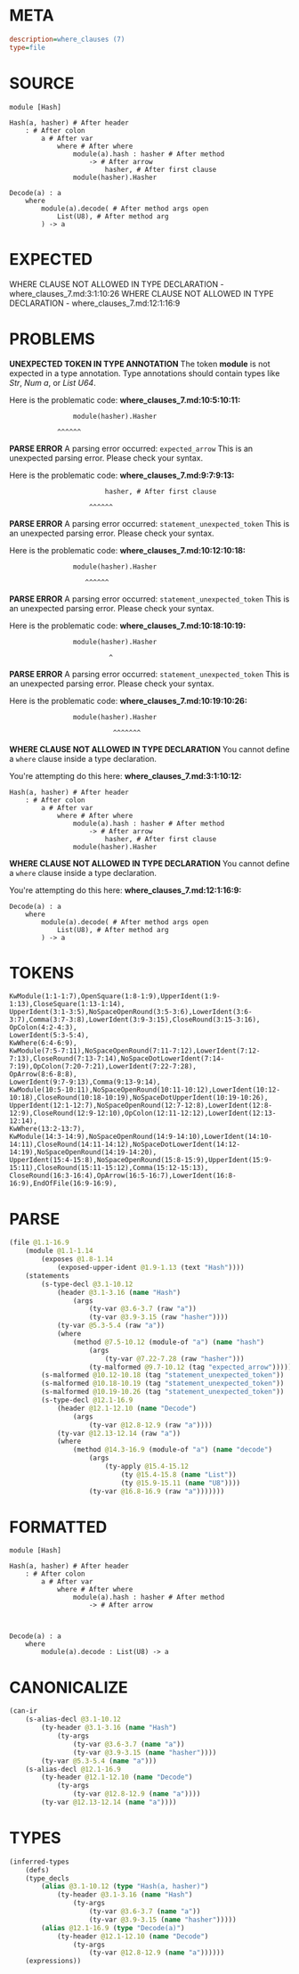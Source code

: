 # META
~~~ini
description=where_clauses (7)
type=file
~~~
# SOURCE
~~~roc
module [Hash]

Hash(a, hasher) # After header
	: # After colon
		a # After var
			where # After where
				module(a).hash : hasher # After method
					-> # After arrow
						hasher, # After first clause
				module(hasher).Hasher

Decode(a) : a
	where
		module(a).decode( # After method args open
			List(U8), # After method arg
		) -> a
~~~
# EXPECTED
WHERE CLAUSE NOT ALLOWED IN TYPE DECLARATION - where_clauses_7.md:3:1:10:26
WHERE CLAUSE NOT ALLOWED IN TYPE DECLARATION - where_clauses_7.md:12:1:16:9
# PROBLEMS
**UNEXPECTED TOKEN IN TYPE ANNOTATION**
The token **module** is not expected in a type annotation.
Type annotations should contain types like _Str_, _Num a_, or _List U64_.

Here is the problematic code:
**where_clauses_7.md:10:5:10:11:**
```roc
				module(hasher).Hasher
```
				^^^^^^


**PARSE ERROR**
A parsing error occurred: `expected_arrow`
This is an unexpected parsing error. Please check your syntax.

Here is the problematic code:
**where_clauses_7.md:9:7:9:13:**
```roc
						hasher, # After first clause
```
						^^^^^^


**PARSE ERROR**
A parsing error occurred: `statement_unexpected_token`
This is an unexpected parsing error. Please check your syntax.

Here is the problematic code:
**where_clauses_7.md:10:12:10:18:**
```roc
				module(hasher).Hasher
```
				       ^^^^^^


**PARSE ERROR**
A parsing error occurred: `statement_unexpected_token`
This is an unexpected parsing error. Please check your syntax.

Here is the problematic code:
**where_clauses_7.md:10:18:10:19:**
```roc
				module(hasher).Hasher
```
				             ^


**PARSE ERROR**
A parsing error occurred: `statement_unexpected_token`
This is an unexpected parsing error. Please check your syntax.

Here is the problematic code:
**where_clauses_7.md:10:19:10:26:**
```roc
				module(hasher).Hasher
```
				              ^^^^^^^


**WHERE CLAUSE NOT ALLOWED IN TYPE DECLARATION**
You cannot define a `where` clause inside a type declaration.

You're attempting do this here:
**where_clauses_7.md:3:1:10:12:**
```roc
Hash(a, hasher) # After header
	: # After colon
		a # After var
			where # After where
				module(a).hash : hasher # After method
					-> # After arrow
						hasher, # After first clause
				module(hasher).Hasher
```


**WHERE CLAUSE NOT ALLOWED IN TYPE DECLARATION**
You cannot define a `where` clause inside a type declaration.

You're attempting do this here:
**where_clauses_7.md:12:1:16:9:**
```roc
Decode(a) : a
	where
		module(a).decode( # After method args open
			List(U8), # After method arg
		) -> a
```


# TOKENS
~~~zig
KwModule(1:1-1:7),OpenSquare(1:8-1:9),UpperIdent(1:9-1:13),CloseSquare(1:13-1:14),
UpperIdent(3:1-3:5),NoSpaceOpenRound(3:5-3:6),LowerIdent(3:6-3:7),Comma(3:7-3:8),LowerIdent(3:9-3:15),CloseRound(3:15-3:16),
OpColon(4:2-4:3),
LowerIdent(5:3-5:4),
KwWhere(6:4-6:9),
KwModule(7:5-7:11),NoSpaceOpenRound(7:11-7:12),LowerIdent(7:12-7:13),CloseRound(7:13-7:14),NoSpaceDotLowerIdent(7:14-7:19),OpColon(7:20-7:21),LowerIdent(7:22-7:28),
OpArrow(8:6-8:8),
LowerIdent(9:7-9:13),Comma(9:13-9:14),
KwModule(10:5-10:11),NoSpaceOpenRound(10:11-10:12),LowerIdent(10:12-10:18),CloseRound(10:18-10:19),NoSpaceDotUpperIdent(10:19-10:26),
UpperIdent(12:1-12:7),NoSpaceOpenRound(12:7-12:8),LowerIdent(12:8-12:9),CloseRound(12:9-12:10),OpColon(12:11-12:12),LowerIdent(12:13-12:14),
KwWhere(13:2-13:7),
KwModule(14:3-14:9),NoSpaceOpenRound(14:9-14:10),LowerIdent(14:10-14:11),CloseRound(14:11-14:12),NoSpaceDotLowerIdent(14:12-14:19),NoSpaceOpenRound(14:19-14:20),
UpperIdent(15:4-15:8),NoSpaceOpenRound(15:8-15:9),UpperIdent(15:9-15:11),CloseRound(15:11-15:12),Comma(15:12-15:13),
CloseRound(16:3-16:4),OpArrow(16:5-16:7),LowerIdent(16:8-16:9),EndOfFile(16:9-16:9),
~~~
# PARSE
~~~clojure
(file @1.1-16.9
	(module @1.1-1.14
		(exposes @1.8-1.14
			(exposed-upper-ident @1.9-1.13 (text "Hash"))))
	(statements
		(s-type-decl @3.1-10.12
			(header @3.1-3.16 (name "Hash")
				(args
					(ty-var @3.6-3.7 (raw "a"))
					(ty-var @3.9-3.15 (raw "hasher"))))
			(ty-var @5.3-5.4 (raw "a"))
			(where
				(method @7.5-10.12 (module-of "a") (name "hash")
					(args
						(ty-var @7.22-7.28 (raw "hasher")))
					(ty-malformed @9.7-10.12 (tag "expected_arrow")))))
		(s-malformed @10.12-10.18 (tag "statement_unexpected_token"))
		(s-malformed @10.18-10.19 (tag "statement_unexpected_token"))
		(s-malformed @10.19-10.26 (tag "statement_unexpected_token"))
		(s-type-decl @12.1-16.9
			(header @12.1-12.10 (name "Decode")
				(args
					(ty-var @12.8-12.9 (raw "a"))))
			(ty-var @12.13-12.14 (raw "a"))
			(where
				(method @14.3-16.9 (module-of "a") (name "decode")
					(args
						(ty-apply @15.4-15.12
							(ty @15.4-15.8 (name "List"))
							(ty @15.9-15.11 (name "U8"))))
					(ty-var @16.8-16.9 (raw "a")))))))
~~~
# FORMATTED
~~~roc
module [Hash]

Hash(a, hasher) # After header
	: # After colon
		a # After var
			where # After where
				module(a).hash : hasher # After method
					-> # After arrow
						


Decode(a) : a
	where
		module(a).decode : List(U8) -> a
~~~
# CANONICALIZE
~~~clojure
(can-ir
	(s-alias-decl @3.1-10.12
		(ty-header @3.1-3.16 (name "Hash")
			(ty-args
				(ty-var @3.6-3.7 (name "a"))
				(ty-var @3.9-3.15 (name "hasher"))))
		(ty-var @5.3-5.4 (name "a")))
	(s-alias-decl @12.1-16.9
		(ty-header @12.1-12.10 (name "Decode")
			(ty-args
				(ty-var @12.8-12.9 (name "a"))))
		(ty-var @12.13-12.14 (name "a"))))
~~~
# TYPES
~~~clojure
(inferred-types
	(defs)
	(type_decls
		(alias @3.1-10.12 (type "Hash(a, hasher)")
			(ty-header @3.1-3.16 (name "Hash")
				(ty-args
					(ty-var @3.6-3.7 (name "a"))
					(ty-var @3.9-3.15 (name "hasher")))))
		(alias @12.1-16.9 (type "Decode(a)")
			(ty-header @12.1-12.10 (name "Decode")
				(ty-args
					(ty-var @12.8-12.9 (name "a"))))))
	(expressions))
~~~
